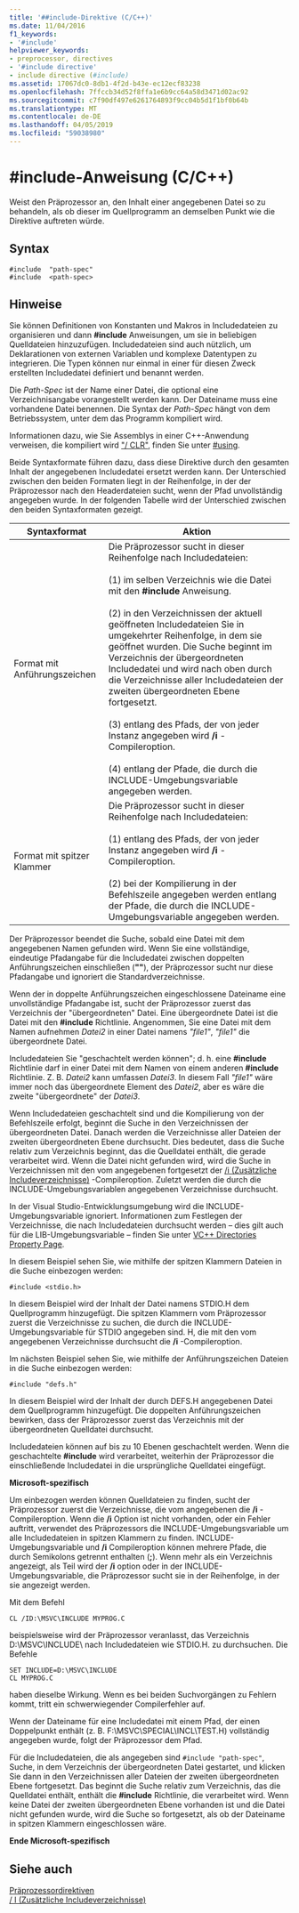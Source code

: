 ```yaml
---
title: '##include-Direktive (C/C++)'
ms.date: 11/04/2016
f1_keywords:
- '#include'
helpviewer_keywords:
- preprocessor, directives
- '#include directive'
- include directive (#include)
ms.assetid: 17067dc0-8db1-4f2d-b43e-ec12ecf83238
ms.openlocfilehash: 7ffccb34d52f8ffa1e6b9cc64a58d3471d02ac92
ms.sourcegitcommit: c7f90df497e6261764893f9cc04b5d1f1bf0b64b
ms.translationtype: MT
ms.contentlocale: de-DE
ms.lasthandoff: 04/05/2019
ms.locfileid: "59038980"
---
```

# <a name="include-directive-cc"></a>#include-Anweisung (C/C++)

Weist den Präprozessor an, den Inhalt einer angegebenen Datei so zu behandeln, als ob dieser im Quellprogramm an demselben Punkt wie die Direktive auftreten würde.

## <a name="syntax"></a>Syntax

```
#include  "path-spec"
#include  <path-spec>
```

## <a name="remarks"></a>Hinweise

Sie können Definitionen von Konstanten und Makros in Includedateien zu organisieren und dann **#include** Anweisungen, um sie in beliebigen Quelldateien hinzuzufügen. Includedateien sind auch nützlich, um Deklarationen von externen Variablen und komplexe Datentypen zu integrieren. Die Typen können nur einmal in einer für diesen Zweck erstellten Includedatei definiert und benannt werden.

Die *Path-Spec* ist der Name einer Datei, die optional eine Verzeichnisangabe vorangestellt werden kann. Der Dateiname muss eine vorhandene Datei benennen. Die Syntax der *Path-Spec* hängt von dem Betriebssystem, unter dem das Programm kompiliert wird.

Informationen dazu, wie Sie Assemblys in einer C++-Anwendung verweisen, die kompiliert wird ["/ CLR"](../build/reference/clr-common-language-runtime-compilation.md), finden Sie unter [#using](../preprocessor/hash-using-directive-cpp.md).

Beide Syntaxformate führen dazu, dass diese Direktive durch den gesamten Inhalt der angegebenen Includedatei ersetzt werden kann. Der Unterschied zwischen den beiden Formaten liegt in der Reihenfolge, in der der Präprozessor nach den Headerdateien sucht, wenn der Pfad unvollständig angegeben wurde. In der folgenden Tabelle wird der Unterschied zwischen den beiden Syntaxformaten gezeigt.

|Syntaxformat|Aktion|
|---|------------|
|Format mit Anführungszeichen|Die Präprozessor sucht in dieser Reihenfolge nach Includedateien:<br/><br/> (1) im selben Verzeichnis wie die Datei mit den **#include** Anweisung.<br/><br/> (2) in den Verzeichnissen der aktuell geöffneten Includedateien Sie in umgekehrter Reihenfolge, in dem sie geöffnet wurden. Die Suche beginnt im Verzeichnis der übergeordneten Includedatei und wird nach oben durch die Verzeichnisse aller Includedateien der zweiten übergeordneten Ebene fortgesetzt.<br/><br/> (3) entlang des Pfads, der von jeder Instanz angegeben wird **/i** -Compileroption.<br/><br/> (4) entlang der Pfade, die durch die INCLUDE-Umgebungsvariable angegeben werden.|
|Format mit spitzer Klammer|Die Präprozessor sucht in dieser Reihenfolge nach Includedateien:<br/><br/> (1) entlang des Pfads, der von jeder Instanz angegeben wird **/i** -Compileroption.<br/><br/> (2) bei der Kompilierung in der Befehlszeile angegeben werden entlang der Pfade, die durch die INCLUDE-Umgebungsvariable angegeben werden.|

Der Präprozessor beendet die Suche, sobald eine Datei mit dem angegebenen Namen gefunden wird. Wenn Sie eine vollständige, eindeutige Pfadangabe für die Includedatei zwischen doppelten Anführungszeichen einschließen (**""**), der Präprozessor sucht nur diese Pfadangabe und ignoriert die Standardverzeichnisse.

Wenn der in doppelte Anführungszeichen eingeschlossene Dateiname eine unvollständige Pfadangabe ist, sucht der Präprozessor zuerst das Verzeichnis der "übergeordneten" Datei. Eine übergeordnete Datei ist die Datei mit den **#include** Richtlinie. Angenommen, Sie eine Datei mit dem Namen aufnehmen *Datei2* in einer Datei namens *"file1"*, *"file1"* die übergeordnete Datei.

Includedateien Sie "geschachtelt werden können"; d. h. eine **#include** Richtlinie darf in einer Datei mit dem Namen von einem anderen **#include** Richtlinie. Z. B. *Datei2* kann umfassen *Datei3*. In diesem Fall *"file1"* wäre immer noch das übergeordnete Element des *Datei2*, aber es wäre die zweite "übergeordnete" der *Datei3*.

Wenn Includedateien geschachtelt sind und die Kompilierung von der Befehlszeile erfolgt, beginnt die Suche in den Verzeichnissen der übergeordneten Datei. Danach werden die Verzeichnisse aller Dateien der zweiten übergeordneten Ebene durchsucht. Dies bedeutet, dass die Suche relativ zum Verzeichnis beginnt, das die Quelldatei enthält, die gerade verarbeitet wird. Wenn die Datei nicht gefunden wird, wird die Suche in Verzeichnissen mit den vom angegebenen fortgesetzt der [/i (Zusätzliche Includeverzeichnisse)](../build/reference/i-additional-include-directories.md) -Compileroption. Zuletzt werden die durch die INCLUDE-Umgebungsvariablen angegebenen Verzeichnisse durchsucht.

In der Visual Studio-Entwicklungsumgebung wird die INCLUDE-Umgebungsvariable ignoriert. Informationen zum Festlegen der Verzeichnisse, die nach Includedateien durchsucht werden – dies gilt auch für die LIB-Umgebungsvariable – finden Sie unter [VC++ Directories Property Page](../build/reference/vcpp-directories-property-page.md).

In diesem Beispiel sehen Sie, wie mithilfe der spitzen Klammern Dateien in die Suche einbezogen werden:

```
#include <stdio.h>
```

In diesem Beispiel wird der Inhalt der Datei namens STDIO.H dem Quellprogramm hinzugefügt. Die spitzen Klammern vom Präprozessor zuerst die Verzeichnisse zu suchen, die durch die INCLUDE-Umgebungsvariable für STDIO angegeben sind. H, die mit den vom angegebenen Verzeichnisse durchsucht die **/i** -Compileroption.

Im nächsten Beispiel sehen Sie, wie mithilfe der Anführungszeichen Dateien in die Suche einbezogen werden:

```
#include "defs.h"
```

In diesem Beispiel wird der Inhalt der durch DEFS.H angegebenen Datei dem Quellprogramm hinzugefügt. Die doppelten Anführungszeichen bewirken, dass der Präprozessor zuerst das Verzeichnis mit der übergeordneten Quelldatei durchsucht.

Includedateien können auf bis zu 10 Ebenen geschachtelt werden. Wenn die geschachtelte **#include** wird verarbeitet, weiterhin der Präprozessor die einschließende Includedatei in die ursprüngliche Quelldatei eingefügt.

**Microsoft-spezifisch**

Um einbezogen werden können Quelldateien zu finden, sucht der Präprozessor zuerst die Verzeichnisse, die vom angegebenen die **/i** -Compileroption. Wenn die **/i** Option ist nicht vorhanden, oder ein Fehler auftritt, verwendet des Präprozessors die INCLUDE-Umgebungsvariable um alle Includedateien in spitzen Klammern zu finden. INCLUDE-Umgebungsvariable und **/i** Compileroption können mehrere Pfade, die durch Semikolons getrennt enthalten (**;**). Wenn mehr als ein Verzeichnis angezeigt, als Teil wird der **/i** option oder in der INCLUDE-Umgebungsvariable, die Präprozessor sucht sie in der Reihenfolge, in der sie angezeigt werden.

Mit dem Befehl

```
CL /ID:\MSVC\INCLUDE MYPROG.C
```

beispielsweise wird der Präprozessor veranlasst, das Verzeichnis D:\MSVC\INCLUDE\ nach Includedateien wie STDIO.H. zu durchsuchen. Die Befehle

```
SET INCLUDE=D:\MSVC\INCLUDE
CL MYPROG.C
```

haben dieselbe Wirkung. Wenn es bei beiden Suchvorgängen zu Fehlern kommt, tritt ein schwerwiegender Compilerfehler auf.

Wenn der Dateiname für eine Includedatei mit einem Pfad, der einen Doppelpunkt enthält (z. B. F:\MSVC\SPECIAL\INCL\TEST.H) vollständig angegeben wurde, folgt der Präprozessor dem Pfad.

Für die Includedateien, die als angegeben sind `#include "path-spec"`, Suche, in dem Verzeichnis der übergeordneten Datei gestartet, und klicken Sie dann in den Verzeichnissen aller Dateien der zweiten übergeordneten Ebene fortgesetzt. Das beginnt die Suche relativ zum Verzeichnis, das die Quelldatei enthält, enthält die **#include** Richtlinie, die verarbeitet wird. Wenn keine Datei der zweiten übergeordneten Ebene vorhanden ist und die Datei nicht gefunden wurde, wird die Suche so fortgesetzt, als ob der Dateiname in spitzen Klammern eingeschlossen wäre.

**Ende Microsoft-spezifisch**

## <a name="see-also"></a>Siehe auch

[Präprozessordirektiven](../preprocessor/preprocessor-directives.md)<br/>
[/ I (Zusätzliche Includeverzeichnisse)](../build/reference/i-additional-include-directories.md)<br/>
